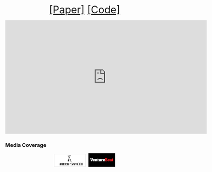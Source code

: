 <p align="center">
    <font size="6">
        <a href="https://arxiv.org/abs/1907.01108">[Paper]</a>
        <a href="https://github.com/chahuja/language2pose">[Code]</a>
    </font>
</p>
 
<p align="center">
    <iframe width="640" height="360" src="https://www.youtube.com/embed/zfllpcBlAVI" frameborder="0" allow="accelerometer; autoplay; encrypted-media; gyroscope; picture-in-picture" allowfullscreen></iframe>
</p>

### Media Coverage
<p align="center">
    <font size="6">
        <img src="images/synced-logo.jpeg" width="100">
        <img src="images/vb-logo.jpeg" width="85">
    </font>
</p>
